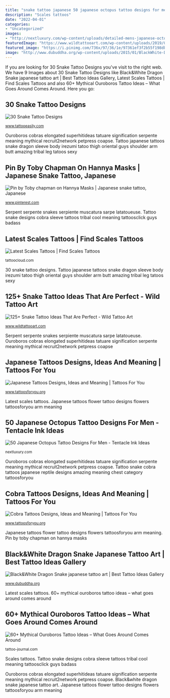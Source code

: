 ```yaml
---
title: "snake tattoo japanese 50 japanese octopus tattoo designs for men"
description: "Scales tattoos"
date: "2022-04-01"
categories:
- "Uncategorized"
images:
- "http://nextluxury.com/wp-content/uploads/detailed-mens-japanese-octopus-tentacles-sleeve-tattoo.jpg"
featuredImage: "https://www.wildtattooart.com/wp-content/uploads/2019/07/snake-tattoos-54.jpg"
featured_image: "https://i.pinimg.com/736x/97/36/1e/97361ef3f2b55f198db964a83b2a0c3b.jpg"
image: "http://www.dubuddha.org/wp-content/uploads/2015/01/BlackWhite-Dragon-Snake-japanese-tattoo-art.jpg"
---
```


If you are looking for 30 Snake Tattoo Designs you've visit to the right web. We have 9 Images about 30 Snake Tattoo Designs like Black&amp;White Dragon Snake japanese tattoo art | Best Tattoo Ideas Gallery, Latest Scales Tattoos | Find Scales Tattoos and also 60+ Mythical Ouroboros Tattoo Ideas – What Goes Around Comes Around. Here you go:

## 30 Snake Tattoo Designs

![30 Snake Tattoo Designs](http://www.tattooeasily.com/wp-content/uploads/2013/04/snake-tattoo-designs-9.jpg "Scales tattoos")

<small>www.tattooeasily.com</small>

Ouroboros cobras elongated superhitideas tatuare signification serpente meaning mythical recruit2network petpress coapse. Tattoo japanese tattoos snake dragon sleeve body irezumi tatoo thigh oriental guys shoulder arm butt amazing tribal leg tatoos sexy

## Pin By Toby Chapman On Hannya Masks | Japanese Snake Tattoo, Japanese

![Pin by Toby chapman on Hannya Masks | Japanese snake tattoo, Japanese](https://i.pinimg.com/736x/97/36/1e/97361ef3f2b55f198db964a83b2a0c3b.jpg "60+ mythical ouroboros tattoo ideas – what goes around comes around")

<small>www.pinterest.com</small>

Serpent serpente snakes serpiente muscatura sarpe latatoueuse. Tattoo snake designs cobra sleeve tattoos tribal cool meaning tattoosclick guys badass

## Latest Scales Tattoos | Find Scales Tattoos

![Latest Scales Tattoos | Find Scales Tattoos](https://tattoocloud.com/system/images/tatties/000/126/835/web/33692A45-1289-48A6-8219-70AE3647081D.jpg?1578320108 "Japanese tattoos designs, ideas and meaning")

<small>tattoocloud.com</small>

30 snake tattoo designs. Tattoo japanese tattoos snake dragon sleeve body irezumi tatoo thigh oriental guys shoulder arm butt amazing tribal leg tatoos sexy

## 125+ Snake Tattoo Ideas That Are Perfect - Wild Tattoo Art

![125+ Snake Tattoo Ideas That Are Perfect - Wild Tattoo Art](https://www.wildtattooart.com/wp-content/uploads/2019/07/snake-tattoos-54.jpg "Tattoo snake designs cobra sleeve tattoos tribal cool meaning tattoosclick guys badass")

<small>www.wildtattooart.com</small>

Serpent serpente snakes serpiente muscatura sarpe latatoueuse. Ouroboros cobras elongated superhitideas tatuare signification serpente meaning mythical recruit2network petpress coapse

## Japanese Tattoos Designs, Ideas And Meaning | Tattoos For You

![Japanese Tattoos Designs, Ideas and Meaning | Tattoos For You](http://www.tattoosforyou.org/wp-content/uploads/2013/09/Japanese-Flower-Tattoos.jpg "Japanese tattoos flower tattoo designs flowers tattoosforyou arm meaning")

<small>www.tattoosforyou.org</small>

Latest scales tattoos. Japanese tattoos flower tattoo designs flowers tattoosforyou arm meaning

## 50 Japanese Octopus Tattoo Designs For Men - Tentacle Ink Ideas

![50 Japanese Octopus Tattoo Designs For Men - Tentacle Ink Ideas](http://nextluxury.com/wp-content/uploads/detailed-mens-japanese-octopus-tentacles-sleeve-tattoo.jpg "Latest scales tattoos")

<small>nextluxury.com</small>

Ouroboros cobras elongated superhitideas tatuare signification serpente meaning mythical recruit2network petpress coapse. Tattoo snake cobra tattoos japanese reptile designs amazing meaning chest category tattoosforyou

## Cobra Tattoos Designs, Ideas And Meaning | Tattoos For You

![Cobra Tattoos Designs, Ideas and Meaning | Tattoos For You](https://www.tattoosforyou.org/wp-content/uploads/2016/03/Japanese-Cobra-Tattoo.jpg "30 snake tattoo designs")

<small>www.tattoosforyou.org</small>

Japanese tattoos flower tattoo designs flowers tattoosforyou arm meaning. Pin by toby chapman on hannya masks

## Black&amp;White Dragon Snake Japanese Tattoo Art | Best Tattoo Ideas Gallery

![Black&amp;White Dragon Snake japanese tattoo art | Best Tattoo Ideas Gallery](http://www.dubuddha.org/wp-content/uploads/2015/01/BlackWhite-Dragon-Snake-japanese-tattoo-art.jpg "Japanese tattoos designs, ideas and meaning")

<small>www.dubuddha.org</small>

Latest scales tattoos. 60+ mythical ouroboros tattoo ideas – what goes around comes around

## 60+ Mythical Ouroboros Tattoo Ideas – What Goes Around Comes Around

![60+ Mythical Ouroboros Tattoo Ideas – What Goes Around Comes Around](https://tattoo-journal.com/wp-content/uploads/2016/08/ouroboros-tattoo35-e1484658827599-650x874.jpg "Latest scales tattoos")

<small>tattoo-journal.com</small>

Scales tattoos. Tattoo snake designs cobra sleeve tattoos tribal cool meaning tattoosclick guys badass

Ouroboros cobras elongated superhitideas tatuare signification serpente meaning mythical recruit2network petpress coapse. Black&amp;white dragon snake japanese tattoo art. Japanese tattoos flower tattoo designs flowers tattoosforyou arm meaning
